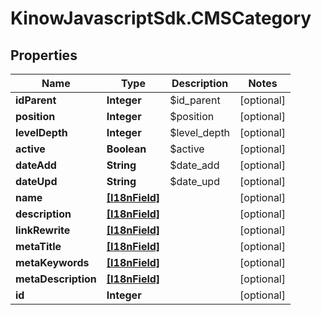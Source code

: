 # KinowJavascriptSdk.CMSCategory

## Properties
Name | Type | Description | Notes
------------ | ------------- | ------------- | -------------
**idParent** | **Integer** | $id_parent | [optional] 
**position** | **Integer** | $position | [optional] 
**levelDepth** | **Integer** | $level_depth | [optional] 
**active** | **Boolean** | $active | [optional] 
**dateAdd** | **String** | $date_add | [optional] 
**dateUpd** | **String** | $date_upd | [optional] 
**name** | [**[I18nField]**](I18nField.md) |  | [optional] 
**description** | [**[I18nField]**](I18nField.md) |  | [optional] 
**linkRewrite** | [**[I18nField]**](I18nField.md) |  | [optional] 
**metaTitle** | [**[I18nField]**](I18nField.md) |  | [optional] 
**metaKeywords** | [**[I18nField]**](I18nField.md) |  | [optional] 
**metaDescription** | [**[I18nField]**](I18nField.md) |  | [optional] 
**id** | **Integer** |  | [optional] 


